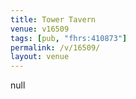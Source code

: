 ```yaml
---
title: Tower Tavern
venue: v16509
tags: [pub, "fhrs:410873"]
permalink: /v/16509/
layout: venue
---
```

null